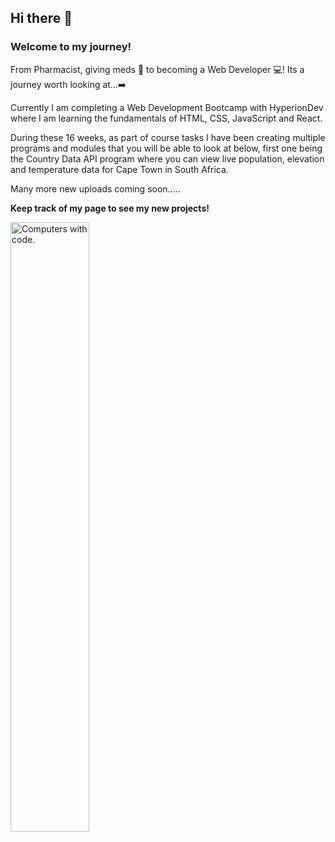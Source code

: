 ## Hi there 👋

### Welcome to my journey! 

From Pharmacist, giving meds :pill: to becoming a Web Developer :computer:! Its a journey worth looking at...:arrow_right:

Currently I am completing a Web Development Bootcamp with HyperionDev where I am learning the fundamentals of HTML, CSS, JavaScript and React.

During these 16 weeks, as part of course tasks I have been creating multiple programs and modules that you will be able to look at below, first one being the Country Data API program where you can view live population, elevation and temperature data for Cape Town in South Africa.

Many more new uploads coming soon.....

**Keep track of my page to see my new projects!**


<picture>
    <img alt="Computers with code." src="https://cdn.pixabay.com/photo/2016/04/04/14/12/monitor-1307227_960_720.jpg" width=50% height=50%>
</picture>

<!--
**jiteshpabari/jiteshpabari** is a ✨ _special_ ✨ repository because its `README.md` (this file) appears on your GitHub profile.

Here are some ideas to get you started:

- 🔭 I’m currently working on ...
- 🌱 I’m currently learning ...
- 👯 I’m looking to collaborate on ...
- 🤔 I’m looking for help with ...
- 💬 Ask me about ...
- 📫 How to reach me: ...
- 😄 Pronouns: ...
- ⚡ Fun fact: ...
-->
